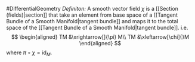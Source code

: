 #DifferentialGeometry
*Definiton:* A smooth vector field $\chi$ is a [[Section (fields)|section]] that take an element from base space of a [[Tangent Bundle of a Smooth Manifold|tangent bundle]] and maps it to the total space of the  [[Tangent Bundle of a Smooth Manifold|tangent bundle]]. i.e.
$$
\begin{aligned}
TM &\xrightarrow[]{\pi} M\\
TM &\xleftarrow[\chi]{}M
\end{aligned}
$$
where $\pi\circ\chi = \text{id}_M$.